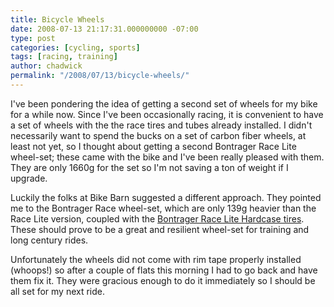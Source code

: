 ```yaml
---
title: Bicycle Wheels
date: 2008-07-13 21:17:31.000000000 -07:00
type: post
categories: [cycling, sports]
tags: [racing, training]
author: chadwick
permalink: "/2008/07/13/bicycle-wheels/"
---
```

I've been pondering the idea of getting a second set of wheels for my bike for
a while now. Since I've been occasionally racing, it is convenient to have a
set of wheels with the the race tires and tubes already installed. I didn't
necessarily want to spend the bucks on a set of carbon fiber wheels, at least
not yet, so I thought about getting a second Bontrager Race Lite wheel-set;
these came with the bike and I've been really pleased with them. They are only
1660g for the set so I'm not saving a ton of weight if I upgrade.

Luckily the folks at Bike Barn suggested a different approach. They pointed me
to the Bontrager Race wheel-set, which are only 139g heavier than the Race
Lite version, coupled with the [Bontrager Race Lite Hardcase
tires](http://bontrager.com/model/00443/en). These should prove to be a great
and resilient wheel-set for training and long century rides.

Unfortunately the wheels did not come with rim tape properly installed
(whoops!) so after a couple of flats this morning I had to go back and have
them fix it. They were gracious enough to do it immediately so I should be all
set for my next ride.

